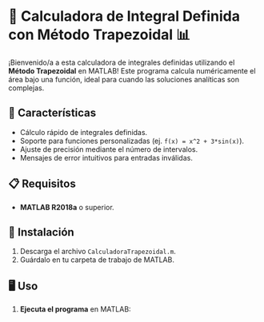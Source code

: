 # 🧮 Calculadora de Integral Definida con Método Trapezoidal 📊

¡Bienvenido/a a esta calculadora de integrales definidas utilizando el **Método Trapezoidal** en MATLAB! Este programa calcula numéricamente el área bajo una función, ideal para cuando las soluciones analíticas son complejas.

## 🚀 Características
- Cálculo rápido de integrales definidas.
- Soporte para funciones personalizadas (ej. `f(x) = x^2 + 3*sin(x)`).
- Ajuste de precisión mediante el número de intervalos.
- Mensajes de error intuitivos para entradas inválidas.

## 📋 Requisitos
- **MATLAB R2018a** o superior.

## 🔧 Instalación
1. Descarga el archivo `CalculadoraTrapezoidal.m`.
2. Guárdalo en tu carpeta de trabajo de MATLAB.

## 🖥️ Uso
1. **Ejecuta el programa** en MATLAB: